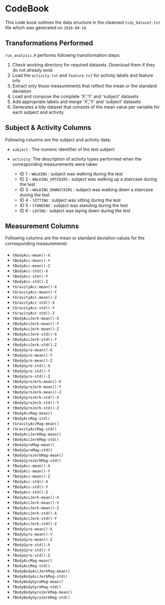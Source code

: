 # CodeBook
This code book outlines the data structure in the cleansed `tidy_Dataset.txt` file which was generated on `2016-09-10`.

## Transformations Performed
`run_analysis.R` performs following transformation steps:

1. Check working directory for required datasets. Download them if they do not already exist
2. Load the `activity.txt` and `feature.txt` for activity labels and feature info
3. Extract only those measurements that reflect the mean or the standard deviation
4. Load and compose the complete 'X','Y' and 'subject' datasets 
5. Add appropriate labels and merge 'X','Y' and 'subject' datasets 
6. Generates a tidy dataset that consists of the mean value per variable for each subject and activity

## Subject & Activity Columns
Following columns are the subject and activity data:

* `subject` : The numeric identifier of the test subject 
* `activity`: The description of activity types performed when the corresponding measurements were taken

  * ID 1 - `WALKING` : subject was walking during the test
  * ID 2 - `WALKING_UPSTAIRS` : subject was walking up a staircase during the test
  * ID 3 - `WALKING_DOWNSTAIRS` : subject was walking down a staircase during the test
  * ID 4 - `SITTING` : subject was sitting during the test
  * ID 5 - `STANDING` : subject was standing during the test
  * ID 6 - `LAYING` : subject was laying down during the test

## Measurement Columns
Following columns are the mean or standard deviation values for the corresponding measuremenst:

* `tBodyAcc-mean()-X`           
* `tBodyAcc-mean()-Y`          
* `tBodyAcc-mean()-Z`           
* `tBodyAcc-std()-X`           
* `tBodyAcc-std()-Y`            
* `tBodyAcc-std()-Z`           
* `tGravityAcc-mean()-X`        
* `tGravityAcc-mean()-Y`       
* `tGravityAcc-mean()-Z`        
* `tGravityAcc-std()-X`        
* `tGravityAcc-std()-Y`         
* `tGravityAcc-std()-Z`        
* `tBodyAccJerk-mean()-X`       
* `tBodyAccJerk-mean()-Y`      
* `tBodyAccJerk-mean()-Z`       
* `tBodyAccJerk-std()-X`       
* `tBodyAccJerk-std()-Y`        
* `tBodyAccJerk-std()-Z`       
* `tBodyGyro-mean()-X`          
* `tBodyGyro-mean()-Y`         
* `tBodyGyro-mean()-Z`          
* `tBodyGyro-std()-X`          
* `tBodyGyro-std()-Y`           
* `tBodyGyro-std()-Z`          
* `tBodyGyroJerk-mean()-X`     
* `tBodyGyroJerk-mean()-Y`     
* `tBodyGyroJerk-mean()-Z`      
* `tBodyGyroJerk-std()-X`      
* `tBodyGyroJerk-std()-Y`       
* `tBodyGyroJerk-std()-Z`      
* `tBodyAccMag-mean()`          
* `tBodyAccMag-std()`          
* `tGravityAccMag-mean()`       
* `tGravityAccMag-std()`       
* `tBodyAccJerkMag-mean()`      
* `tBodyAccJerkMag-std()`      
* `tBodyGyroMag-mean()`         
* `tBodyGyroMag-std()`         
* `tBodyGyroJerkMag-mean()`     
* `tBodyGyroJerkMag-std()`     
* `fBodyAcc-mean()-X`           
* `fBodyAcc-mean()-Y`          
* `fBodyAcc-mean()-Z`           
* `fBodyAcc-std()-X`           
* `fBodyAcc-std()-Y`            
* `fBodyAcc-std()-Z`           
* `fBodyAccJerk-mean()-X`       
* `fBodyAccJerk-mean()-Y`      
* `fBodyAccJerk-mean()-Z`       
* `fBodyAccJerk-std()-X`       
* `fBodyAccJerk-std()-Y`        
* `fBodyAccJerk-std()-Z`       
* `fBodyGyro-mean()-X`          
* `fBodyGyro-mean()-Y`         
* `fBodyGyro-mean()-Z`          
* `fBodyGyro-std()-X`          
* `fBodyGyro-std()-Y`           
* `fBodyGyro-std()-Z`          
* `fBodyAccMag-mean()`          
* `fBodyAccMag-std()`          
* `fBodyBodyAccJerkMag-mean()`  
* `fBodyBodyAccJerkMag-std()`  
* `fBodyBodyGyroMag-mean()`     
* `fBodyBodyGyroMag-std()`     
* `fBodyBodyGyroJerkMag-mean()` 
* `fBodyBodyGyroJerkMag-std()` 

